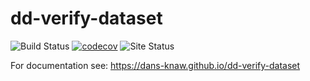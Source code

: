 dd-verify-dataset
===========
![Build Status](https://github.com/DANS-KNAW/dd-verify-dataset/actions/workflows/build.yml/badge.svg)
[![codecov](https://codecov.io/gh/DANS-KNAW/dd-verify-dataset/branch/master/graph/badge.svg)](https://codecov.io/gh/DANS-KNAW/dd-verify-dataset)
![Site Status](https://github.com/DANS-KNAW/dd-verify-dataset/actions/workflows/docs.yml/badge.svg)

For documentation see: https://dans-knaw.github.io/dd-verify-dataset
